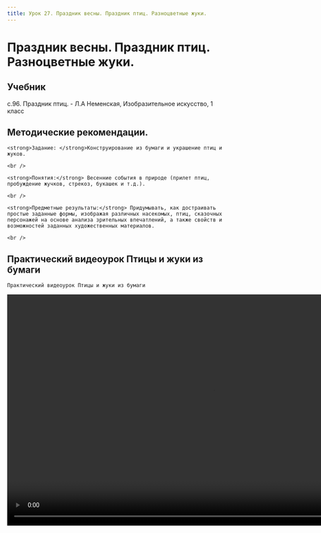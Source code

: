 ```yaml
---
title: Урок 27. Праздник весны. Праздник птиц. Разноцветные жуки.
---
```


# Праздник весны. Праздник птиц. Разноцветные жуки.

## Учебник

с.96. Праздник птиц. - Л.А Неменская, Изобразительное искусство, 1 класс

## Методические рекомендации.

<p>
	<strong>Задание: </strong>Конструирование из бумаги и украшение птиц и жуков.
</p>
<p>
	<br />
</p>
<p>
	<strong>Понятия:</strong> Весенние события в природе (прилет птиц, пробуждение жучков, стрекоз, букашек и т.д.).
</p>
<p>
	<br />
</p>
<p>
	<strong>Предметные результаты:</strong> Придумывать, как достраивать простые заданные формы, изображая различных насекомых, птиц, сказочных персонажей на основе анализа зрительных впечатлений, а также свойств и возможностей заданных художественных материалов.
</p>
<div>
	<br />
</div>

## Практический видеоурок Птицы и жуки из бумаги

<p>
	Практический видеоурок Птицы и жуки из бумаги
</p>


<video width="960" height="540" controls>
  <source src="https://vod-progressive.akamaized.net/exp=1667467874~acl=%2Fvimeo-prod-skyfire-std-us%2F01%2F661%2F14%2F353309853%2F1435357961.mp4~hmac=7f9588a9c94c849dfe75f3358e4d50bf40d6e047a968b2707da119788f92210c/vimeo-prod-skyfire-std-us/01/661/14/353309853/1435357961.mp4" type="video/mp4">
Your browser does not support the video tag.
</video>
